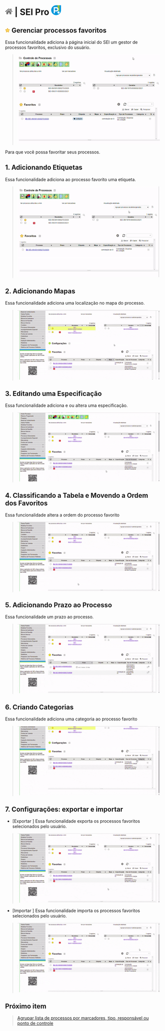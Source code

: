 # [![Home](../img/home.png)](../) |  SEI Pro ![Icone](../img/icon-32.png)

## ![SEI Pro Favoritos](../img/icon-favoritos.png) Gerenciar processos favoritos

Essa funcionalidade adiciona à página inicial do SEI um gestor de processos favoritos, exclusivo do usuário.

> ![Tela Favoritos](../img/tela-favoritos.gif) 

Para que você possa favoritar seus processos.

## 1. Adicionando Etiquetas

Essa funcionalidade adiciona ao processo favorito uma etiqueta.

> ![Tela Etiqueta](../img/tela-etiqueta.gif) 

## 2. Adicionando Mapas

Essa funcionalidade adiciona uma localização no mapa do processo.

> ![Tela Mapa](../img/tela-mapa.gif) 


## 3. Editando uma Especificação

Essa funcionalidade adiciona e ou altera uma especificação.  

> ![Tela Especificacao](../img/tela-especificacao.gif) 

## 4. Classificando a Tabela e Movendo a Ordem dos Favoritos

Essa funcionalidade altera a ordem do processo favorito

> ![Tela Categoria](../img/tela-ordem-favoritos.gif) 

## 5. Adicionando Prazo ao Processo

Essa funcionalidade um prazo ao processo.

> ![Tela Prazo](../img/tela-prazo.gif) 
 
## 6. Criando Categorias

Essa funcionalidade adiciona uma categoria ao processo favorito

> ![Tela Categoria](../img/tela-categoria.gif) 

## 7. Configurações: exportar e importar

- [Exportar ] Essa funcionalidade exporta os processos favoritos selecionados pelo usuário.

> ![Tela Baixando](../img/tela-favorito-baixando.gif) 

- [Importar ] Essa funcionalidade importa os processos favoritos selecionados pelo usuário.

> ![Tela Importando](../img/tela-favorito-importando.gif) 
 


## Próximo item

> [Agrupar lista de processos por marcadores, tipo, responsável ou ponto de controle](../pages/AGRUPAR.md)
